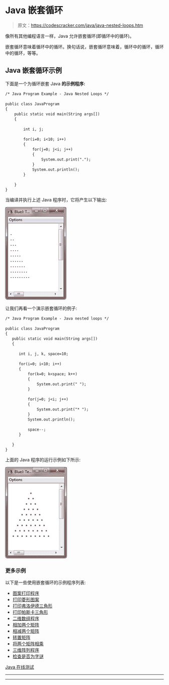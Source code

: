 # Java 嵌套循环

> 原文：<https://codescracker.com/java/java-nested-loops.htm>

像所有其他编程语言一样，Java 允许嵌套循环(即循环中的循环)。

嵌套循环意味着循环中的循环。换句话说，嵌套循环意味着，循环中的循环，循环中的循环，等等。

## Java 嵌套循环示例

下面是一个为循环嵌套 Java **的示例程序:**

```
/* Java Program Example - Java Nested Loops */

public class JavaProgram
{   
    public static void main(String args[])
    {

        int i, j;

        for(i=0; i<10; i++)
        {
            for(j=0; j<i; j++)
            {
                System.out.print(".");
            }
            System.out.println();
        }

    }
}
```

当编译并执行上述 Java 程序时，它将产生以下输出:

![java nested loops](img/ab4c43d11c5e8719ad0912a17ac7cff9.png)

让我们再看一个演示嵌套循环的例子:

```
/* Java Program Example - Java nested loops */

public class JavaProgram
{ 
   public static void main(String args[])
   {

      int i, j, k, space=10;

      for(i=0; i<10; i++)
      {
          for(k=0; k<space; k++)
          {
              System.out.print(" ");
          }

          for(j=0; j<i; j++)
          {
              System.out.print("* ");
          }
          System.out.println();

          space--;
      }

   }
}
```

上面的 Java 程序的运行示例如下所示:

![nested loops in java](img/ba03d8ccef7c6387e403aa85497aed83.png)

### 更多示例

以下是一些使用嵌套循环的示例程序列表:

*   [图案打印程序](/java/program/java-program-print-star-pyramid-patterns.htm)
*   [打印菱形图案](/java/program/java-program-print-diamond-pattern.htm)
*   [打印弗洛伊德三角形](/java/program/java-program-print-floyd-triangle.htm)
*   [打印帕斯卡三角形](/java/program/java-program-print-pascal-triangle.htm)
*   [二维数组程序](/java/program/java-program-two-dimensional-array.htm)
*   [相加两个矩阵](/java/program/java-program-add-two-matrices.htm)
*   [相减两个矩阵](/java/program/java-program-subtract-matrices.htm)
*   [转置矩阵](/java/program/java-program-transpose-matrix.htm)
*   [将两个矩阵相乘](/java/program/java-program-multiply-two-matrices.htm)
*   [三维阵列程序](/java/program/java-program-three-dimensional-array.htm)
*   [检查是否为字谜](/java/program/java-program-check-anagram.htm)

[Java 在线测试](/exam/showtest.php?subid=1)

* * *

* * *